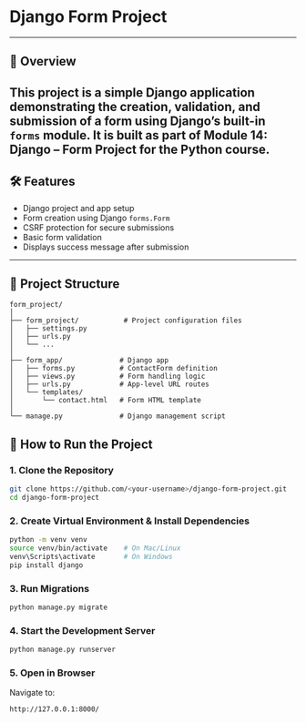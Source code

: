 # Django Form Project
---
## 📌 Overview
This project is a simple Django application demonstrating the creation, validation, and submission of a form using Django’s built-in **`forms`** module. It is built as part of **Module 14: Django – Form Project** for the Python course.
---

## 🛠 Features
- Django project and app setup
- Form creation using Django `forms.Form`
- CSRF protection for secure submissions
- Basic form validation
- Displays success message after submission
  
---

## 📂 Project Structure
```
form_project/
│
├── form_project/           # Project configuration files
│   ├── settings.py
│   ├── urls.py
│   └── ...
│
├── form_app/              # Django app
│   ├── forms.py           # ContactForm definition
│   ├── views.py           # Form handling logic
│   ├── urls.py            # App-level URL routes
│   └── templates/
│       └── contact.html   # Form HTML template
│
└── manage.py              # Django management script
```

## 🚀 How to Run the Project

### 1. Clone the Repository
```bash
git clone https://github.com/<your-username>/django-form-project.git
cd django-form-project
```

### 2. Create Virtual Environment & Install Dependencies
```bash
python -m venv venv
source venv/bin/activate    # On Mac/Linux
venv\Scripts\activate       # On Windows
pip install django
```
### 3. Run Migrations
```bash
python manage.py migrate
```

### 4. Start the Development Server
```bash
python manage.py runserver
```

### 5. Open in Browser
Navigate to:
```
http://127.0.0.1:8000/
```
